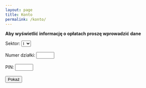 ```yaml
---
layout: page
title: Konto
permalink: /konto/
---
```

**Aby wyświetlić informację o opłatach proszę wprowadzić dane**
<form id="paymentForm">
        <label for="sectorNumber">Sektor:</label>
		<select id="sectorNumber" name="sectorNumber">
		<option value="1">I</option>
		<option value="2">II</option>
		</select><br><br>
        <label for="alotmentNumber">Numer działki:</label>
        <input type="text" id="alotmentNumber" name="alotmentNumber" maxlength="4" size="4"><br><br>
        <label for="pinCode">PIN:</label>
        <input type="text" id="pinCode" name="pinCode" maxlength="4" size="4"><br><br>
        <input type="button" value="Pokaż" onclick="checkPayment()">
    </form>
<p id="result"></p>

<script>
        // Sample CSV data
        const csvData = `house_number,flat_number,amount,pin_code
  1,1,972.7,3665
		1,2,973.55,1899
		1,3,1005.45,2204
		1,4,944.55,9884
		1,5,917,2600
		1,6,1050.40,9267
		1,7,1111.30,3093
		1,8,1023.45,1705
		1,9,935.85,9748
		1,10,921.35,4391
		1,11,917.6,4302
		1,12,995.3,4874
		1,13,975,6529
		1,14,970.65,2768
		1,15,948.05,3751
		1,16,935.85,9588
		1,17,852.35,3136
		1,18,950.35,8982
		1,19,828.55,9293
		1,20,947.45,6233
		1,21,915.55,2949
		1,22,898.15,5926
		1,23,946,7747
		1,24,1044.60,6832
		1,25,870.6,4208
		1,26,861.9,3091
		1,27,896.7,9616
		1,28,740.7,1184
		1,29,844.5,3077
		1,30,886.55,5497
		1,31,848.85,8507
		1,32,863.95,8853
		1,33,876.4,8278
		1,34,896.7,3502
		1,35,925.7,4149
		1,36,908.3,8014
		1,37,932.95,3766
		1,38,867.7,4181
		1,39,957.6,3176
		1,40,925.7,8773
		1,41,877.85,2621
		1,42,876.4,8300
		1,43,806.8,2395
		1,44,912.65,2051
		1,45,873.5,2257
		1,46,905.4,2976
		1,47,909.75,5125
		1,48,944.55,6359
		1,49,931.5,8340
		1,50,988.05,9049
		1,51,896.7,2364
		1,52,983.7,3873
		1,53,985.15,2381
		1,54,869.15,3911
		1,55,899.6,7063
		1,56,924.25,4116
		1,57,1038.80,5900
		1,58,861.9,5095
		1,59,857.55,1565
		1,60,866.25,8223
		1,61,870.6,2229
		1,62,827.7,7247
		1,63,849.45,5396
		1,64,888,9286
		1,65,893.8,5585
		1,66,840.75,5320
		1,67,864.8,3032
		1,68,880.75,4630
		1,69,875.55,5851
		1,70,960.5,9752
		1,71,886.55,9006
		1,72,908.3,3943
		1,73,841.6,6686
		1,74,925.7,5220
		1,75,902.5,1772
		1,76,896.7,3185
		1,77,841.6,4007
		1,78,935,3159
		1,79,1062.00,8116
		1,80,1120.00,7944
		1,81,976.45,1708
		1,82,947.45,9633
		1,83,944.55,1585
		1,84,970.65,1459
		1,85,889.45,1523
		1,86,893.8,4394
		1,87,857.55,1402
		1,88,890.9,1948
		1,89,859,4378
		1,90,878.45,3996
		1,91,948.9,2637
		2,1,886.55,5207
		2,2,910.35,3104
		2,3,934.4,5507
		2,4,871.2,4368
		2,5,861.9,8834
		2,6,1051.85,6644
		2,7,932.1,4467
		2,8,892.35,2498
		2,9,795.8,3511
		2,10,939.35,5673
		2,11,870.6,2037
		2,12,835.8,4876
		2,13,1021.40,7335
		2,14,820.45,5681
		2,15,863.35,9924
		2,16,839.3,8442
		2,17,831.45,9182
		2,18,883.65,7688
		2,19,848,6560
		2,20,893.8,2507
		2,21,873.5,8290
		2,22,886.55,5878
		2,23,925.7,5948
		2,24,873.5,6912
		2,25,790,7552
		2,26,850.3,4336
		2,27,935.85,1140
		2,28,870.6,3194
		2,29,893.8,3456
		2,30,851.75,8324
		2,31,896.7,7270
		2,32,840.75,6373
		2,33,869.15,7865
		2,34,999.65,4404
		2,35,792.9,7809
		2,36,847.4,4114
		2,37,806.8,4426
		2,38,832.9,5495
		2,39,937.3,5433
		2,40,869.15,6845
		2,41,793.75,7300
		2,42,822.75,1456
		2,43,966.9,7458
		2,44,1043.15,7153
		2,45,964.85,2112
		2,46,961.95,8149
		2,47,915.55,3873
		2,48,915.55,9251
		2,49,983.7,3549
		2,50,1004.00,8109
		2,51,999.65,4381
		2,52,935.85,9683
		2,53,918.45,3872
		2,54,964.85,8929
		2,55,1069.25,7632
		2,56,856.1,8495
		2,57,870.6,1751
		2,58,869.15,1234
		2,59,950.35,2885
		2,60,972.1,6133
		2,61,911.2,2318
		2,62,860.45,6764
		2,63,937.3,6688
		2,64,954.7,5014
		2,65,915.55,7065
		2,66,839.3,8453
		2,67,829.15,3877
		2,68,915.55,6329
		2,69,855.25,6355
		2,70,799.55,8669
		2,71,810.3,3155
		2,72,834.35,2025
		2,73,831.45,6671
		2,74,790.85,8775
		2,75,838.7,5843
		2,76,880.75,9072
		2,77,815.5,9467
		2,78,853.2,3058
		2,79,935.85,3015
		2,80,896.7,8187
		2,81,873.5,5492
		2,82,908.3,2728
		2,83,864.8,1130
		2,84,859,1946
		2,85,873.5,2816
		2,86,750.25,1156
		2,87,815.5,7562
		2,88,790.85,7915
		2,89,1149.00,8420
		2,90,1137.40,9834
		2,91,727.65,4954
		2,93,914.1,1819`;

        function parseCSV(csv) {
            const lines = csv.split('\n');
            const result = [];
            const headers = lines[0].split(',');

            for (let i = 1; i < lines.length; i++) {
                const obj = {};
                const currentline = lines[i].split(',');

                for (let j = 0; j < headers.length; j++) {
                    obj[headers[j].trim()] = currentline[j].trim();
                }
                result.push(obj);
            }
            return result;
        }

        function checkPayment() {
            const houseNumber = document.getElementById('sectorNumber').value;
            const flatNumber = document.getElementById('alotmentNumber').value;
            const pinCode = document.getElementById('pinCode').value;
            const data = parseCSV(csvData);
            const result = data.find(row => row.house_number === houseNumber && row.flat_number === flatNumber && row.pin_code === pinCode);

            if (result) {
                document.getElementById('result').innerText = `Do zapłaty: ${result.amount} zł. \n\n Na przelewie obowiązkowo podawać numer działki i sektor. \n\n Bank Millennium 17 1160 2202 0000 0001 3045 1918`;
            } else {
                document.getElementById('result').innerText = 'Błędny PIN';
            }
        }
</script>
